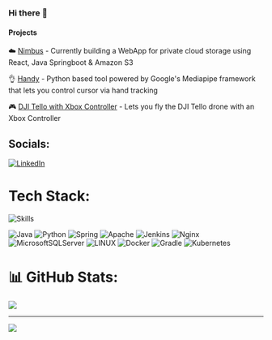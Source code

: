 ### Hi there 👋 

#### Projects
☁️ [Nimbus](https://github.com/Waleed2660/nimbus-ui) - Currently building a WebApp for private cloud storage using React, Java Springboot & Amazon S3

👌 [Handy](https://github.com/Waleed2660/Handy) - Python based tool powered by Google's Mediapipe framework that lets you control cursor via hand tracking

🎮 [DJI Tello with Xbox Controller](https://github.com/Waleed2660/DJITello_Xbox_Controller) - Lets you fly the DJI Tello drone with an Xbox Controller
   
## Socials:
[![LinkedIn](https://img.shields.io/badge/LinkedIn-%230077B5.svg?logo=linkedin&logoColor=white)](https://linkedin.com/in/waleed-t) 

# Tech Stack:
![Skills](https://skillicons.dev/icons?i=java,git,github,grafana,elasticsearch,apple,js,html,css)

![Java](https://img.shields.io/badge/java-%23ED8B00.svg?style=for-the-badge&logo=java&logoColor=white) ![Python](https://img.shields.io/badge/python-3670A0?style=for-the-badge&logo=python&logoColor=ffdd54) ![Spring](https://img.shields.io/badge/spring-%236DB33F.svg?style=for-the-badge&logo=spring&logoColor=white) ![Apache](https://img.shields.io/badge/apache-%23D42029.svg?style=for-the-badge&logo=apache&logoColor=white) ![Jenkins](https://img.shields.io/badge/jenkins-%232C5263.svg?style=for-the-badge&logo=jenkins&logoColor=white) ![Nginx](https://img.shields.io/badge/nginx-%23009639.svg?style=for-the-badge&logo=nginx&logoColor=white) ![MicrosoftSQLServer](https://img.shields.io/badge/Microsoft%20SQL%20Sever-CC2927?style=for-the-badge&logo=microsoft%20sql%20server&logoColor=white) ![LINUX](https://img.shields.io/badge/Linux-FCC624?style=for-the-badge&logo=linux&logoColor=black) ![Docker](https://img.shields.io/badge/docker-%230db7ed.svg?style=for-the-badge&logo=docker&logoColor=white) ![Gradle](https://img.shields.io/badge/Gradle-02303A.svg?style=for-the-badge&logo=Gradle&logoColor=white) ![Kubernetes](https://img.shields.io/badge/kubernetes-%23326ce5.svg?style=for-the-badge&logo=kubernetes&logoColor=white) 
# 📊 GitHub Stats:
<!-- ![](https://github-readme-stats.vercel.app/api?username=waleed2660&theme=dark&hide_border=false&include_all_commits=true&count_private=true)<br/> -->
![](https://github-readme-streak-stats.herokuapp.com/?user=waleed2660&theme=dark&hide_border=false)
<!-- ![](https://github-readme-stats.vercel.app/api/top-langs/?username=waleed2660&theme=dark&hide_border=false&include_all_commits=true&count_private=true&layout=compact) -->

---
[![](https://visitcount.itsvg.in/api?id=waleed2660&icon=0&color=0)](https://visitcount.itsvg.in)


   
   
<!--
- 📫 If you're an employer & interested to look into my work, please get in touch with me as I have to keep courseworks private on github.
**Waleed2660/Waleed2660** is a ✨ _special_ ✨ repository because its `README.md` (this file) appears on your GitHub profile.

Here are some ideas to get you started:


- 🌱 I’m currently learning ...
- 👯 I’m looking to collaborate on ...
- 🤔 I’m looking for help with ...
- 💬 Ask me about ...
- 📫 How to reach me: ...
- 😄 Pronouns: ...
- ⚡ Fun fact: ...
-->
